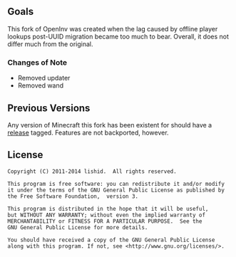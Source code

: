## Goals
This fork of OpenInv was created when the lag caused by offline player lookups post-UUID migration became too much to bear. Overall, it does not differ much from the original.

### Changes of Note
- Removed updater
- Removed wand

## Previous Versions
Any version of Minecraft this fork has been existent for should have a [release](https://github.com/Jikoo/OpenInv/releases) tagged. Features are not backported, however.

## License
```
Copyright (C) 2011-2014 lishid.  All rights reserved.

This program is free software: you can redistribute it and/or modify
it under the terms of the GNU General Public License as published by
the Free Software Foundation,  version 3.

This program is distributed in the hope that it will be useful,
but WITHOUT ANY WARRANTY; without even the implied warranty of
MERCHANTABILITY or FITNESS FOR A PARTICULAR PURPOSE.  See the
GNU General Public License for more details.

You should have received a copy of the GNU General Public License
along with this program. If not, see <http://www.gnu.org/licenses/>.
```